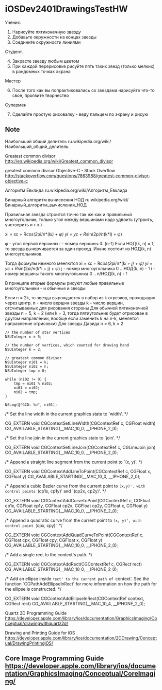 iOSDev2401DrawingsTestHW
========================
Ученик. 

1. Нарисуйте пятиконечную звезду
2. Добавьте окружности на концах звезды
3. Соедините окружности линиями

Студент.

4. Закрасте звезду любым цветом
5. При каждой перерисовке рисуйте пять таких звезд (только мелких) в рандомных точках экрана

Мастер

6. После того как вы попрактиковались со звездами нарисуйте что-то свое, проявите творчество

Супермен

7. Сделайте простую рисовалку - веду пальцем по экрану и рисую


Note
-------------------------------------------------------------------------------
Наибольший общий делитель
ru.wikipedia.org/wiki/Наибольший_общий_делитель

Greatest common divisor
http://en.wikipedia.org/wiki/Greatest_common_divisor

greatest common divisor Objective-C - Stack Overflow
http://stackoverflow.com/questions/7863988/greatest-common-divisor-objective-c

Алгоритм Евклида
ru.wikipedia.org/wiki/Алгоритм_Евклида

Бинарный алгоритм вычисления НОД
ru.wikipedia.org/wiki/Бинарный_алгоритм_вычисления_НОД

Правильная звезда строится точно так же как и правильный многоугольник, только угол между вершинами надо удвоить (утроить, учетверить и т.п.)

xi = xc + R*cos(2*pi/n*(k*i) + φ)
yi = yc + R*sin(2*pi/n*(k*i) + φ)

φ - угол первой вершины
i - номер вершины 0..(n-1)
Если НОД(k, n) = 1, то звезда вычерчивается за один проход.
Иначе состоит из НОД(k, n) многоугольников.

Тогда формулы немного меняются
xi = xc + R*cos(2*pi/n*(k*i + j) + φ)
yi = yc + R*sin(2*pi/n*(k*i + j) + φ)
j - номер многоугольника 0 .. НОД(k, n) - 1
i - номер вершины такого многоугольника 0 .. n/НОД(k, n) - 1

В принципе вторые формулы рисуют любые правильные многоугольники - и обычные и звезды

Если n = 2k, то звезда вырождается в набор из k отрезков, проходящих через центр.
n - число вершин звезды
k - число вершин, отсчитываемых для рисования стороны
Для обычной пятиконечной звезды n = 5, k = 2 (или k = 3, тогда пятиугольник будет отрисован в другом направлении, вообще если заменить k на n-k, меняется направление отрисовки)
Для звезды Давида n = 6, k = 2

    // the number of star vertices
    NSUInteger n = 5;
    
    // the number of vertices, which counted for drawing hand
    NSUInteger k = 2;
    
    // greatest common divisor
    NSUInteger ni01 = k;
    NSUInteger ni02 = n;
    NSUInteger tmp = 0;
    
    while (ni02 != 0) {
        tmp = ni01 % ni02;
        ni01 = ni02;
        ni02 = tmp;
    }
    
    NSLog(@"GCD: %d", ni01);

/* Set the line width in the current graphics state to `width'. */

CG_EXTERN void CGContextSetLineWidth(CGContextRef c, CGFloat width)
  CG_AVAILABLE_STARTING(__MAC_10_0, __IPHONE_2_0);


/* Set the line join in the current graphics state to `join'. */

CG_EXTERN void CGContextSetLineJoin(CGContextRef c, CGLineJoin join)
  CG_AVAILABLE_STARTING(__MAC_10_0, __IPHONE_2_0);

/* Append a straight line segment from the current point to `(x, y)'. */

CG_EXTERN void CGContextAddLineToPoint(CGContextRef c, CGFloat x, CGFloat y)
  CG_AVAILABLE_STARTING(__MAC_10_0, __IPHONE_2_0);

/* Append a cubic Bezier curve from the current point to `(x,y)', with
   control points `(cp1x, cp1y)' and `(cp2x, cp2y)'. */

CG_EXTERN void CGContextAddCurveToPoint(CGContextRef c, CGFloat cp1x,
  CGFloat cp1y, CGFloat cp2x, CGFloat cp2y, CGFloat x, CGFloat y)
  CG_AVAILABLE_STARTING(__MAC_10_0, __IPHONE_2_0);

/* Append a quadratic curve from the current point to `(x, y)', with control
   point `(cpx, cpy)'. */

CG_EXTERN void CGContextAddQuadCurveToPoint(CGContextRef c, CGFloat cpx,
  CGFloat cpy, CGFloat x, CGFloat y)
  CG_AVAILABLE_STARTING(__MAC_10_0, __IPHONE_2_0);

/* Add a single rect to the context's path. */

CG_EXTERN void CGContextAddRect(CGContextRef c, CGRect rect)
  CG_AVAILABLE_STARTING(__MAC_10_0, __IPHONE_2_0);

/* Add an ellipse inside `rect' to the current path of `context'. See the
   function `CGPathAddEllipseInRect' for more information on how the path
   for the ellipse is constructed. */

CG_EXTERN void CGContextAddEllipseInRect(CGContextRef context, CGRect rect)
  CG_AVAILABLE_STARTING(__MAC_10_4, __IPHONE_2_0);

Quartz 2D Programming Guide
https://developer.apple.com/library/ios/documentation/GraphicsImaging/Conceptual/drawingwithquartz2d/

Drawing and Printing Guide for iOS
https://developer.apple.com/library/ios/documentation/2DDrawing/Conceptual/DrawingPrintingiOS/

Core Image Programming Guide
https://developer.apple.com/library/ios/documentation/GraphicsImaging/Conceptual/CoreImaging/
-------------------------------------------------------------------------------
